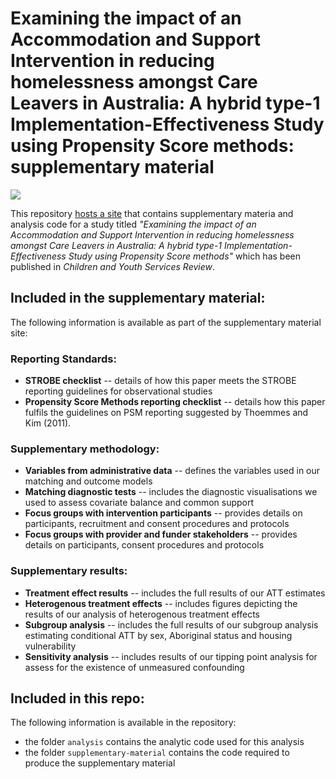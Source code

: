 # Examining the impact of an Accommodation and Support Intervention in reducing homelessness amongst Care Leavers in Australia: A hybrid type-1 Implementation-Effectiveness Study using Propensity Score methods: supplementary material

[![](https://zenodo.org/badge/DOI/10.5281/zenodo.15302510.svg)](https://doi.org/10.5281/zenodo.15302510)

This repository [hosts a site](https://davetayl-r.github.io/pyi-impact-study/pyi-impact-study-supplementary-material.html) that contains supplementary materia and analysis code for a study titled *"Examining the impact of an Accommodation and Support Intervention in reducing homelessness amongst Care Leavers in Australia: A hybrid type-1 Implementation-Effectiveness Study using Propensity Score methods"* which has been published in *Children and Youth Services Review*.

## Included in the supplementary material:

The following information is available as part of the supplementary material site:

### Reporting Standards:

-   **STROBE checklist** -- details of how this paper meets the STROBE reporting guidelines for observational studies
-   **Propensity Score Methods reporting checklist** -- details how this paper fulfils the guidelines on PSM reporting suggested by Thoemmes and Kim (2011).

### Supplementary methodology:

-   **Variables from administrative data** -- defines the variables used in our matching and outcome models
-   **Matching diagnostic tests** -- includes the diagnostic visualisations we used to assess covariate balance and common support
-   **Focus groups with intervention participants** -- provides details on participants, recruitment and consent procedures and protocols
-   **Focus groups with provider and funder stakeholders** -- provides details on participants, consent procedures and protocols

### Supplementary results:

-   **Treatment effect results** -- includes the full results of our ATT estimates
-   **Heterogenous treatment effects** -- includes figures depicting the results of our analysis of heterogenous treatment effects
-   **Subgroup analysis** -- includes the full results of our subgroup analysis estimating conditional ATT by sex, Aboriginal status and housing vulnerability
-   **Sensitivity analysis** -- includes results of our tipping point analysis for assess for the existence of unmeasured confounding

## Included in this repo:

The following information is available in the repository:

-   the folder `analysis` contains the analytic code used for this analysis
-   the folder `supplementary-material` contains the code required to produce the supplementary material